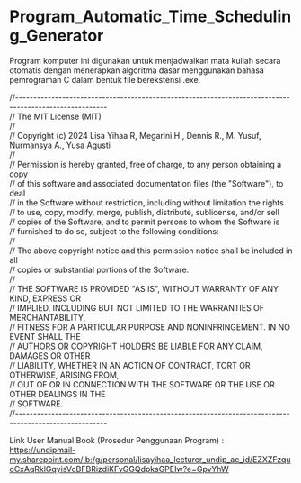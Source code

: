 # Program_Automatic_Time_Scheduling_Generator  
Program komputer ini digunakan untuk menjadwalkan mata kuliah secara otomatis dengan menerapkan algoritma dasar menggunakan bahasa pemrograman C dalam bentuk file berekstensi .exe.  

//-------------------------------------------------------------------------------------------------------  
// The MIT License (MIT)  
//  
// Copyright (c) 2024 Lisa Yihaa R, Megarini H., Dennis R., M. Yusuf, Nurmansya A., Yusa Agusti  
//  
// Permission is hereby granted, free of charge, to any person obtaining a copy  
// of this software and associated documentation files (the "Software"), to deal  
// in the Software without restriction, including without limitation the rights  
// to use, copy, modify, merge, publish, distribute, sublicense, and/or sell  
// copies of the Software, and to permit persons to whom the Software is  
// furnished to do so, subject to the following conditions:  
//  
// The above copyright notice and this permission notice shall be included in all  
// copies or substantial portions of the Software.  
//  
// THE SOFTWARE IS PROVIDED "AS IS", WITHOUT WARRANTY OF ANY KIND, EXPRESS OR  
// IMPLIED, INCLUDING BUT NOT LIMITED TO THE WARRANTIES OF MERCHANTABILITY,  
// FITNESS FOR A PARTICULAR PURPOSE AND NONINFRINGEMENT. IN NO EVENT SHALL THE  
// AUTHORS OR COPYRIGHT HOLDERS BE LIABLE FOR ANY CLAIM, DAMAGES OR OTHER  
// LIABILITY, WHETHER IN AN ACTION OF CONTRACT, TORT OR OTHERWISE, ARISING FROM,  
// OUT OF OR IN CONNECTION WITH THE SOFTWARE OR THE USE OR OTHER DEALINGS IN THE  
// SOFTWARE.  
//-------------------------------------------------------------------------------------------------------  
  
  
Link User Manual Book (Prosedur Penggunaan Program) :  
https://undipmail-my.sharepoint.com/:b:/g/personal/lisayihaa_lecturer_undip_ac_id/EZXZFzquoCxAqRklGqyisVcBFBRizdiKFvGGQdpksGPEIw?e=GpvYhW  
